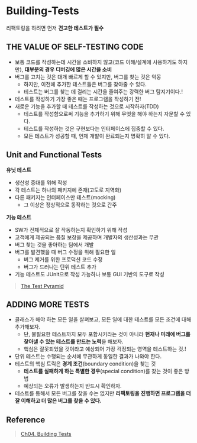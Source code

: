 # Building-Tests

리팩토링을 하려면 먼저 **견고한 테스트가 필수**

## THE VALUE OF SELF-TESTING CODE

- 보통 코드를 작성하는데 시간을 소비하지 않고(코드 이해/설계에 사용하기도 하지만), **대부분의 경우 디버깅에 많은 시간을 소비**
- 버그를 고치는 것은 대개 빠르게 할 수 있지만, 버그를 찾는 것은 악몽
  - 하지만, 이전에 추가한 테스트들은 버그를 찾아줄 수 있다.
  - 테스트는 버그를 찾는 데 걸리는 시간을 줄여주는 강력한 버그 탐지기이다.!
- 테스트를 작성하기 가장 좋은 때는 프로그램을 작성하기 전!
- 새로운 기능을 추가할 때 테스트를 작성하는 것으로 시작하자(TDD)
  - 테스트를 작성함으로써 기능을 추가하기 위해 무엇을 해야 하는지 자문할 수 있다.
  - 테스트를 작성하는 것은 구현보다는 인터페이스에 집중할 수 있다.
  - 모든 테스트가 성공할 때, 언제 개발이 완료되는지 명확히 알 수 있다.

## Unit and Functional Tests

**유닛 테스트**

- 생산성 증대를 위해 작성
- 각 테스트는 하나의 패키지에 존재(고도로 지역화)
- 다른 패키지는 인터페이스만 테스트(mocking)
  - 그 이상은 정상적으로 동작하는 것으로 간주

**기능 테스트**

- SW가 전체적으로 잘 작동하는지 확인하기 위해 작성
- 고객에게 제공되는 품질 보장을 제공하며 개발자의 생산성과는 무관
- 버그 찾는 것을 좋아하는 팀에서 개발
- 버그를 발견했을 때 버그 수정을 위해 필요한 일
  - 버그 제거를 위한 프로덕션 코드 수정
  - 버그가 드러나는 단위 테스트 추가
- 기능 테스트도 JUnit으로 작성 가능하나 보통 GUI 기반의 도구로 작성

> [The Test Pyramid](https://martinfowler.com/articles/practical-test-pyramid.html#TheTestPyramid)

## ADDING MORE TESTS

- 클래스가 해야 하는 모든 일을 살펴보고, 모든 일에 대한 테스트를 모든 조건에 대해 추가해보자.
  - 단, 불필요한 테스트까지 모두 포함시키라는 것이 아니라 **현재나 미래에 버그를 찾아낼 수 있는 테스트를 만드는 노력**을 해보자.
  - 핵심은 잘못되었을 것이라고 예상되어 가장 걱정되는 영역을 테스트하는 것.!
- 단위 테스트는 수행되는 순서에 무관하게 동일한 결과가 나와야 한다.
- 테스트의 핵심 트릭은 **경계 조건**(boundary condition)을 찾는 것
  - **테스트를 실패하게 하는 특별한 경우**(special condition)를 찾는 것이 좋은 방법
  - 예상되는 오류가 발생하는지 반드시 확인하자.
- 테스트를 통해서 모든 버그를 찾을 수는 없지만 **리팩토링을 진행하면 프로그램을 더 잘 이해하고 더 많은 버그를 찾을 수 있다.**

## Reference

> [Ch04. Building Tests](https://www.evernote.com/shard/s3/client/snv?noteGuid=43138b92-f827-4ee9-9cf9-391331172909&noteKey=3f8220f2f4d09413&sn=https%3A%2F%2Fwww.evernote.com%2Fshard%2Fs3%2Fsh%2F43138b92-f827-4ee9-9cf9-391331172909%2F3f8220f2f4d09413&title=Ch04.%2BBuilding%2BTests)